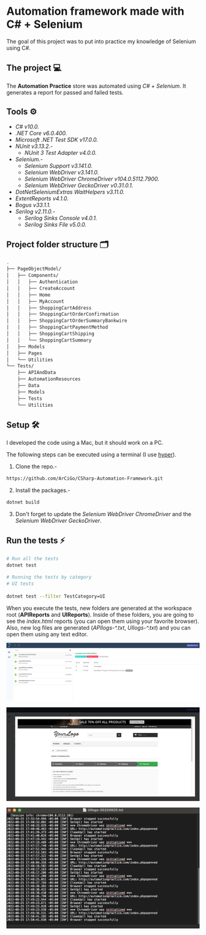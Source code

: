 # Automation framework made with C# + Selenium

The goal of this project was to put into practice my knowledge of Selenium using C#.

## The project 💻

The **Automation Practice** store was automated using *C# + Selenium*. It generates a report for passed and failed tests.

## Tools ⚙️

* *C# v10.0.*
* *.NET Core v6.0.400.*
* *Microsoft .NET Test SDK v17.0.0.*
* *NUnit v3.13.2.-*
    * *NUnit 3 Test Adapter v4.0.0.*
* *Selenium.-*
    * *Selenium Support v3.141.0.*
    * *Selenium WebDriver v3.141.0.*
    * *Selenium WebDriver ChromeDriver v104.0.5112.7900.*
    * *Selenium WebDriver GeckoDriver v0.31.0.1.*
* *DotNetSeleniumExtras WaitHelpers v3.11.0.*
* *ExtentReports v4.1.0.*
* *Bogus v33.1.1.*
* *Serilog v2.11.0.-*
    * *Serilog Sinks Console v4.0.1.*
    * *Serilog Sinks File v5.0.0.*

## Project folder structure 🗂️

```bash
.
├── PageObjectModel/
│   ├── Components/
│   │   ├── Authentication
│   │   ├── CreateAccount
│   │   ├── Home
│   │   ├── MyAccount
│   │   ├── ShoppingCartAddress
│   │   ├── ShoppingCartOrderConfirmation
│   │   ├── ShoppingCartOrderSummaryBankwire
│   │   ├── ShoppingCartPaymentMethod
│   │   ├── ShoppingCartShipping
│   │   └── ShoppingCartSummary
│   ├── Models
│   ├── Pages
│   └── Utilities
└── Tests/
    ├── APIAndData
    ├── AutomationResources
    ├── Data
    ├── Models
    ├── Tests
    └── Utilities
```

## Setup 🛠️

I developed the code using a Mac, but it should work on a PC.

The following steps can be executed using a terminal (I use [hyper](https://hyper.is/)).

1. Clone the repo.-

```bash
https://github.com/ArCiGo/CSharp-Automation-Framework.git
```

2. Install the packages.-

```bash
dotnet build
```

3. Don't forget to update the *Selenium WebDriver ChromeDriver* and the *Selenium WebDriver GeckoDriver*.

## Run the tests ⚡️

```bash
# Run all the tests
dotnet test
```

```bash
# Running the tests by category
# UI tests

dotnet test --filter TestCategory=UI
```

When you execute the tests, new folders are generated at the workspace root (**APIReports** and **UIReports**). Inside of these folders, you are going to see the *index.html* reports (you can open them using your favorite browser). Also, new log files are generated (*APIlogs-^.txt*, *UIlogs-^.txt*) and you can open them using any text editor.

![UI Report Sample 1](./Image02.png)

![UI Report Sample 2](./Image03.png)

![Log Report Sample](./Image01.png)